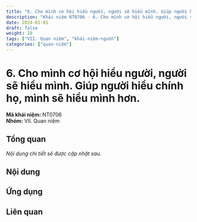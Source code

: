 ```yaml
---
title: "6. Cho mình cơ hội hiểu người, người sẽ hiểu mình. Giúp người hiểu chính họ, mình sẽ hiểu mình hơn."
description: "Khái niệm NT0706 - 6. Cho mình cơ hội hiểu người, người sẽ hiểu mình. Giúp người hiểu chính họ, mình sẽ hiểu mình hơn."
date: 2024-01-01
draft: false
weight: 28
tags: ["VII. Quan niệm", "khái-niệm-nguồn"]
categories: ["quan-niệm"]
---
```


# 6. Cho mình cơ hội hiểu người, người sẽ hiểu mình. Giúp người hiểu chính họ, mình sẽ hiểu mình hơn.

**Mã khái niệm:** NT0706  
**Nhóm:** VII. Quan niệm

## Tổng quan

*Nội dung chi tiết sẽ được cập nhật sau.*

## Nội dung

<!-- Nội dung chi tiết sẽ được điền vào đây -->

## Ứng dụng

<!-- Cách ứng dụng khái niệm này trong thực tế -->

## Liên quan

<!-- Các khái niệm liên quan khác -->
